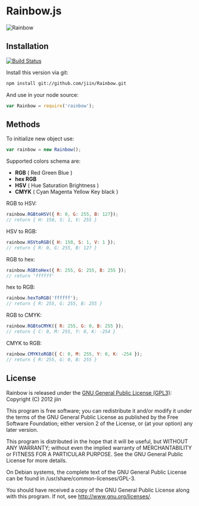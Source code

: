 # Rainbow.js

![Rainbow](http://www.smartwebby.com/images/tutorials/fireworks/Rainbow/pic_rainbow5.jpg)

## Installation

[![Build Status](https://travis-ci.org/jiin/Rainbow.png?branch=master)](https://travis-ci.org/jiin/Rainbow)

Install this version via git:
```bash
npm install git://github.com/jiin/Rainbow.git
```

And use in your node source:
```javascript
var Rainbow = require('rainbow');
```

## Methods

To initialize new object use:
```javascript
var rainbow = new Rainbow();
```

Supported colors schema are:

* __RGB__ ( Red Green Blue )
* __hex RGB__
* __HSV__ ( Hue Saturation Brightness )
* __CMYK__ ( Cyan Magenta Yellow Key black )

RGB to HSV:
```javascript
rainbow.RGBtoHSV({ R: 0, G: 255, B: 127}); 
// return { H: 150, S: 1, V: 255 }
```

HSV to RGB:
```javascript
rainbow.HSVtoRGB({ H: 150, S: 1, V: 1 });
// return { R: 0, G: 255, B: 127 }
```

RGB to hex:
```javascript
rainbow.RGBtoHex({ R: 255, G: 255, B: 255 });
// return 'ffffff'
```

hex to RGB:
```javascript
rainbow.hexToRGB('ffffff');
// return { R: 255, G: 255, B: 255 }
```

RGB to CMYK:
```javascript
rainbow.RGBtoCMYK({ R: 255, G: 0, B: 255 });
// return { C: 0, M: 255, Y: 0, K: -254 }
```

CMYK to RGB:
```javascript
rainbow.CMYKtoRGB({ C: 0, M: 255, Y: 0, K: -254 });
// return { R: 255, G: 0, B: 255 }
```

## License

Rainbow is released under the [GNU General Public License (GPL3)](https://www.gnu.org/licenses/gpl-3.0.html):
Copyright (C) 2012 jiin

This program is free software; you can redistribute it and/or modify
it under the terms of the GNU General Public License as published by
the Free Software Foundation; either version 2 of the License, or (at
your option) any later version.

This program is distributed in the hope that it will be useful, but
WITHOUT ANY WARRANTY; without even the implied warranty of
MERCHANTABILITY or FITNESS FOR A PARTICULAR PURPOSE.  See the GNU
General Public License for more details.

On Debian systems, the complete text of the GNU General Public License
can be found in /usr/share/common-licenses/GPL-3.

You should have received a copy of the GNU General Public License
along with this program. If not, see <http://www.gnu.org/licenses/>.